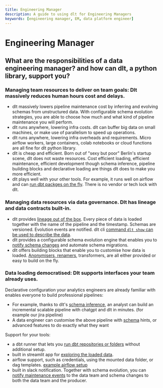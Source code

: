```yaml
---
title: Engineering Manager
description: A guide to using dlt for Engineering Managers
keywords: [engineering manager, EM, data platform engineer]
---
```


# Engineering Manager

## What are the responsibilities of a data engineering manager? and how can dlt, a python library, support you?

### Managing team resources to deliver on team goals: Dlt massively reduces human hours cost and delays.

  - dlt massively lowers pipeline maintenance cost by inferring and evolving schemas from unstructured data. With configurable schema evolution strategies, you are able to choose how much and what kind of pipeline maintenance you will perform.
  - dlt runs anywhere, lowering infra costs. dlt can buffer big data on small machines, or make use of parallelism to speed up operations.
  - dlt runs anywhere, lowering infra overheads and requirements. Micro airflow workers, large containers, colab notebooks or cloud functions are all fine for dlt python library.
  - dlt is cheap and efficient. Born out of "sexy but poor" Berlin's startup scene, dlt does not waste resources. Cost efficient loading, efficient maintenance, efficient development though schema inference, pipeline building blocks and declarative loading are things dlt does to make you more efficient.
  - dlt plays well with your other tools. For example, it runs well on airflow and can [run dbt packges on the fly](../using-loaded-data/transforming-the-data#transforming-the-data-using-dbt). There is no vendor or tech lock with dlt.

### Managing data resources via data governance. Dlt has lineage and data contracts built-in.

  - dlt provides [lineage out of the box](../using-loaded-data/understanding-the-tables). Every piece of data is loaded together with the name of the pipeline and the timestamp. Schemas are versioned. Evolution events are notified. dlt cli [command `dlt show` can be used to describe the data](../using-loaded-data/understanding-the-tables#show-tables-and-data-in-the-destination).
  - dlt provides a configurable schema evolution engine that enables you to [notify schema changes](../running-in-production/running#inspect-save-and-alert-on-schema-changes) and automate schema migrations.
  - dlt offers building blocks that enable you to customise how data is loaded. [Anonymisers, renamers](../customizations/customizing-pipelines/pseudonymizing_columns), transformers, are all either provided or easy to build on the fly.

### Data loading democratised: Dlt supports interfaces your team already uses.

Declarative configuration your analytics engineers are already familiar with enables everyone to build professional pipelines:
 - For example, thanks to dlt's [schema inference](../general-usage/schema#data-normalizer), an analyst can build an incremental scalable pipeline with chatgpt and dlt in minutes. (for example our jira pipeline)
 - A data engineer can customise the above pipeline with [schema](../general-usage/schema) hints, or advanced features to do exactly what they want

Support for your tools:
 - a dbt runner that lets you [run dbt repositories or folders](../using-loaded-data/transforming-the-data) without additional setup.
 - built in streamlit app for [exploring the loaded data](../using-loaded-data/understanding-the-tables#show-tables-and-data-in-the-destination).
 - airflow support, such as credentials, using the mounted data folder, or dag templates. [example airflow setup](../running-in-production/orchestrators/airflow-gcp-cloud-composer)
 - built in slack notification. Together with schema evolution, you can [notify maintenance events](../running-in-production/running#inspect-save-and-alert-on-schema-changes) to the data team and schema changes to both the data team and the producer.
